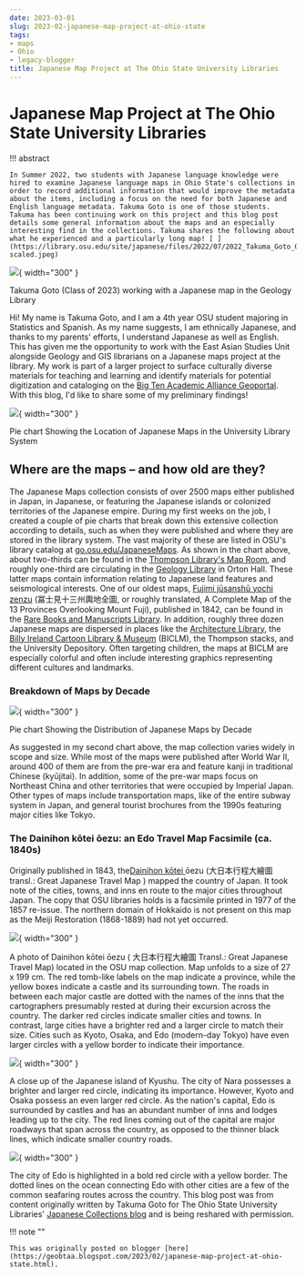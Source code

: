 ```yaml
---
date: 2023-03-01
slug: 2023-02-japanese-map-project-at-ohio-state
tags:
- maps
- Ohio
- legacy-blogger
title: Japanese Map Project at The Ohio State University Libraries
---
```


# Japanese Map Project at The Ohio State University Libraries

!!! abstract 

	In Summer 2022, two students with Japanese language knowledge were hired to examine Japanese language maps in Ohio State's collections in order to record additional information that would improve the metadata about the items, including a focus on the need for both Japanese and English language metadata. Takuma Goto is one of those students. Takuma has been continuing work on this project and this blog post details some general information about the maps and an especially interesting find in the collections. Takuma shares the following about what he experienced and a particularly long map! [ ](https://library.osu.edu/site/japanese/files/2022/07/2022_Takuma_Goto_OSU_Geology_Library-scaled.jpeg) 

[![](https://blogger.googleusercontent.com/img/b/R29vZ2xl/AVvXsEhLU9Z7Acgqo3c--9oUAlY0X18ffbsPse32cdE30GEXYJ_Ad-mJ6xzYl2qSz5aegqb2ciqZuc_KFf94NgMXx4eDKfKK-HzAsyNY-RfvhAdKx-9lzKNcLZTw5smigxHMxxvp0Sl6ruIawG1n7Qj3fXx5DC8gHVNehc_Ek6giiH20nfj7X2M1O9ZdSw5cSQ/w402-h300/image1-31.jpeg)](https://blogger.googleusercontent.com/img/b/R29vZ2xl/AVvXsEhLU9Z7Acgqo3c--9oUAlY0X18ffbsPse32cdE30GEXYJ_Ad-mJ6xzYl2qSz5aegqb2ciqZuc_KFf94NgMXx4eDKfKK-HzAsyNY-RfvhAdKx-9lzKNcLZTw5smigxHMxxvp0Sl6ruIawG1n7Qj3fXx5DC8gHVNehc_Ek6giiH20nfj7X2M1O9ZdSw5cSQ/s588/image1-31.jpeg){ width="300" }

Takuma Goto (Class of 2023) working with a Japanese map in the Geology Library 

<!-- more -->

Hi! My name is Takuma Goto, and I am a 4th year OSU student majoring in Statistics and Spanish. As my name suggests, I am ethnically Japanese, and thanks to my parents' efforts, I understand Japanese as well as English. This has given me the opportunity to work with the East Asian Studies Unit alongside Geology and GIS librarians on a Japanese maps project at the library. My work is part of a larger project to surface culturally diverse materials for teaching and learning and identify materials for potential digitization and cataloging on the [Big Ten Academic Alliance Geoportal](https://geo.btaa.org/). With this blog, I'd like to share some of my preliminary findings! 

[![](https://blogger.googleusercontent.com/img/b/R29vZ2xl/AVvXsEhmiUc-pJAGtW_1GXGVBYXnbrd_x6jJLC--EFHS9m4jegoBLdX7--gDsNoE9GG5LMxYu8aA1wtSkgFa6jTzPkMYIRQkCe_IK9JhZZtsmL2jPKg99RRqsuBejIGHkLV31X0pB0p1JUVvDKlHkpzVh0nsyvbO1d-cKU6Hw8x3Ov_pSDOQ_xoVAD2tP3kktg/w537-h245/image2-33.png)](https://blogger.googleusercontent.com/img/b/R29vZ2xl/AVvXsEhmiUc-pJAGtW_1GXGVBYXnbrd_x6jJLC--EFHS9m4jegoBLdX7--gDsNoE9GG5LMxYu8aA1wtSkgFa6jTzPkMYIRQkCe_IK9JhZZtsmL2jPKg99RRqsuBejIGHkLV31X0pB0p1JUVvDKlHkpzVh0nsyvbO1d-cKU6Hw8x3Ov_pSDOQ_xoVAD2tP3kktg/s1024/image2-33.png){ width="300" }

Pie chart Showing the Location of Japanese Maps in the University Library System

## Where are the maps – and how old are they?

The Japanese Maps collection consists of over 2500 maps either published in Japan, in Japanese, or featuring the Japanese islands or colonized territories of the Japanese empire. During my first weeks on the job, I created a couple of pie charts that break down this extensive collection according to details, such as when they were published and where they are stored in the library system. The vast majority of these are listed in OSU's library catalog at [go.osu.edu/JapaneseMaps](http://go.osu.edu/JapaneseMaps). As shown in the chart above, about two-thirds can be found in the [Thompson Library's Map Room](https://library.osu.edu/locations/thompson/maproom), and roughly one-third are circulating in the [Geology Library](https://library.osu.edu/locations/geology) in Orton Hall. These latter maps contain information relating to Japanese land features and seismological interests. One of our oldest maps, [Fujimi jūsanshū yochi zenzu](https://osu.on.worldcat.org/oclc/698331057) (冨士見十三州輿地全圖, or roughly translated, A Complete Map of the 13 Provinces Overlooking Mount Fuji), published in 1842, can be found in the [Rare Books and Manuscripts Library](https://library.osu.edu/rbml). In addition, roughly three dozen Japanese maps are dispersed in places like the [Architecture Library](https://library.osu.edu/locations/architecture), the [Billy Ireland Cartoon Library & Museum](https://cartoons.osu.edu/) (BICLM), the Thompson stacks, and the University Depository. Often targeting children, the maps at BICLM are especially colorful and often include interesting graphics representing different cultures and landmarks.

### Breakdown of Maps by Decade

[![](https://blogger.googleusercontent.com/img/b/R29vZ2xl/AVvXsEjYVWP-g43q0JwiJp5BKKkiNQlPyu_aSPoVNR8Rtd1ctzcweQZzOB9M_K5rD2eKHehhAc7j7p-avagoRHNMZEtI_-yGylwYFaN6Oyg80wdwpSFpqaaQ-WdcnuvJKU3zmQ0hVyigM246Ayb1E5Zc4CamR6Fly39NMFRw6TReqN68kXv2H_Z3V0yPDMUXBw/w475-h294/image3-35.png)](https://blogger.googleusercontent.com/img/b/R29vZ2xl/AVvXsEjYVWP-g43q0JwiJp5BKKkiNQlPyu_aSPoVNR8Rtd1ctzcweQZzOB9M_K5rD2eKHehhAc7j7p-avagoRHNMZEtI_-yGylwYFaN6Oyg80wdwpSFpqaaQ-WdcnuvJKU3zmQ0hVyigM246Ayb1E5Zc4CamR6Fly39NMFRw6TReqN68kXv2H_Z3V0yPDMUXBw/s711/image3-35.png){ width="300" }

Pie chart Showing the Distribution of Japanese Maps by Decade 
 
As suggested in my second chart above, the map collection varies widely in scope and size. While most of the maps were published after World War II, around 400 of them are from the pre-war era and feature kanji in traditional Chinese (kyūjitai). In addition, some of the pre-war maps focus on Northeast China and other territories that were occupied by Imperial Japan. Other types of maps include transportation maps, like of the entire subway system in Japan, and general tourist brochures from the 1990s featuring major cities like Tokyo.

### The Dainihon kōtei ōezu: an Edo Travel Map Facsimile (ca. 1840s)

Originally published in 1843, the[Dainihon kōtei ](https://library.ohio-state.edu/record=b8348781~S7)ōezu (大日本行程大繪圖 transl.: Great Japanese Travel Map ) mapped the country of Japan. It took note of the cities, towns, and inns en route to the major cities throughout Japan. The copy that OSU libraries holds is a facsimile printed in 1977 of the 1857 re-issue. The northern domain of Hokkaido is not present on this map as the Meiji Restoration (1868-1889) had not yet occurred.

[![](https://blogger.googleusercontent.com/img/a/AVvXsEjpQg0SH05smONdfR-aZ3ghZqESd3QXbWUBiIa18EvD-uhYwSm77oM_IWMVvl3bbCd-I7EnR0fkfnEgPeTQSU_bht1M38f-2GM7-FTOfzohQs3r9BS9iY2T0U2rP2KnqJBzL9rZA1jzm7w7VX6PNjmskSytuOvUBCfp9Cl06tQV-YD2CmFWdS9ZqITFOw=s320)](https://blogger.googleusercontent.com/img/a/AVvXsEjpQg0SH05smONdfR-aZ3ghZqESd3QXbWUBiIa18EvD-uhYwSm77oM_IWMVvl3bbCd-I7EnR0fkfnEgPeTQSU_bht1M38f-2GM7-FTOfzohQs3r9BS9iY2T0U2rP2KnqJBzL9rZA1jzm7w7VX6PNjmskSytuOvUBCfp9Cl06tQV-YD2CmFWdS9ZqITFOw){ width="300" }

A photo of Dainihon kōtei ōezu ( 大日本行程大繪圖 Transl.: Great Japanese Travel Map) located in the OSU map collection. Map unfolds to a size of 27 x 199 cm. The red tomb-like labels on the map indicate a province, while the yellow boxes indicate a castle and its surrounding town. The roads in between each major castle are dotted with the names of the inns that the cartographers presumably rested at during their excursion across the country. The darker red circles indicate smaller cities and towns. In contrast, large cities have a brighter red and a larger circle to match their size. Cities such as Kyoto, Osaka, and Edo (modern-day Tokyo) have even larger circles with a yellow border to indicate their importance. 

[![](https://blogger.googleusercontent.com/img/b/R29vZ2xl/AVvXsEjaXfC-dmgKfjvHhpfr68Fs0tnSLt_lKQ8wSNUnWjdiBhvJdo7UTx2zJF9-eCKVY7fE7R0nIRsgbWMgp7qP6CyQc2JRGfexgXnTWTTzHch_e-JQaewCSAUvxpECTPH3eYbF3CVqltOTMB32IZUGSi5nR6iDsswOpdWOe0tHqXqhdVHdLvf-mb8jvr7LLQ/s320/image5-39.jpeg)](https://blogger.googleusercontent.com/img/b/R29vZ2xl/AVvXsEjaXfC-dmgKfjvHhpfr68Fs0tnSLt_lKQ8wSNUnWjdiBhvJdo7UTx2zJF9-eCKVY7fE7R0nIRsgbWMgp7qP6CyQc2JRGfexgXnTWTTzHch_e-JQaewCSAUvxpECTPH3eYbF3CVqltOTMB32IZUGSi5nR6iDsswOpdWOe0tHqXqhdVHdLvf-mb8jvr7LLQ/s766/image5-39.jpeg){ width="300" }

 A close up of the Japanese island of Kyushu. The city of Nara possesses a brighter and larger red circle, indicating its importance. However, Kyoto and Osaka possess an even larger red circle. As the nation's capital, Edo is surrounded by castles and has an abundant number of inns and lodges leading up to the city. The red lines coming out of the capital are major roadways that span across the country, as opposed to the thinner black lines, which indicate smaller country roads. 

[![](https://blogger.googleusercontent.com/img/b/R29vZ2xl/AVvXsEjKWoeT3ig1NNU3iH3Ozho2W7u1dWzhs0PGsQD6-w5QR2SPOSCVTJg-Xqn9G9Fzl_yadcDx2qXeSz8Kn4apUzEyIp3tbJaeddyr9FTnT5m9Nbo77gBVYcTlnmgCFAkVpIA0tuvxp8VjidE3SB8iWFSodQEPM4lCXDVgICUbBzGsY-nxlH7631hALchMjg/s320/image6-41.jpeg)](https://blogger.googleusercontent.com/img/b/R29vZ2xl/AVvXsEjKWoeT3ig1NNU3iH3Ozho2W7u1dWzhs0PGsQD6-w5QR2SPOSCVTJg-Xqn9G9Fzl_yadcDx2qXeSz8Kn4apUzEyIp3tbJaeddyr9FTnT5m9Nbo77gBVYcTlnmgCFAkVpIA0tuvxp8VjidE3SB8iWFSodQEPM4lCXDVgICUbBzGsY-nxlH7631hALchMjg/s659/image6-41.jpeg){ width="300" }

 The city of Edo is highlighted in a bold red circle with a yellow border. The dotted lines on the ocean connecting Edo with other cities are a few of the common seafaring routes across the country. This blog post was from content originally written by Takuma Goto for The Ohio State University Libraries' [Japanese Collections blog](https://library.osu.edu/site/japanese/) and is being reshared with permission.
 
!!! note ""

	This was originally posted on blogger [here](https://geobtaa.blogspot.com/2023/02/japanese-map-project-at-ohio-state.html).

